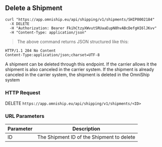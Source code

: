 ## Delete a Shipment

```shell
curl "https://app.omniship.eu/api/shipping/v1/shipments/SHIP0002184"
  -X DELETE
  -H "Authorization: Bearer FkihCtzyXWvutSRUaaEupN8hvABcDefgHI6lJKvv"
  -H "Content-Type: application/json"
```

> The above command returns JSON structured like this:

```
HTTP/1.1 204 No Content
Content-Type:application/json;charset=UTF-8
```

A shipment can be deleted through this endpoint. If the carrier allows it the shipment is also canceled in the carrier system. If the shipment is already canceled in the carrier system, the shipment is deleted in the OmniShip system

### HTTP Request

<span class="http-verb delete">DELETE</span> `https://app.omniship.eu/api/shipping/v1/shipments/<ID>`

### URL Parameters

| Parameter | Description                                                           |
|-----------|-----------------------------------------------------------------------|
| ID        | The Shipment ID of the <span class="object">Shipment</span> to delete |
